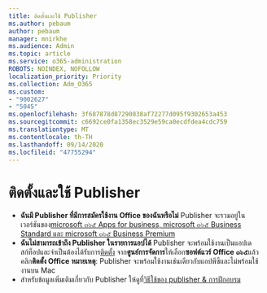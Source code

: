 ```yaml
---
title: ติดตั้งและใช้ Publisher
ms.author: pebaum
author: pebaum
manager: mnirkhe
ms.audience: Admin
ms.topic: article
ms.service: o365-administration
ROBOTS: NOINDEX, NOFOLLOW
localization_priority: Priority
ms.collection: Adm_O365
ms.custom:
- "9002627"
- "5045"
ms.openlocfilehash: 3f687878d87290838af72277d095f9302653a453
ms.sourcegitcommit: c6692ce0fa1358ec3529e59ca0ecdfdea4cdc759
ms.translationtype: MT
ms.contentlocale: th-TH
ms.lasthandoff: 09/14/2020
ms.locfileid: "47755294"
---
```

# <a name="install-and-use-publisher"></a>ติดตั้งและใช้ Publisher

- **ฉันมี Publisher ที่มีการสมัครใช้งาน Office ของฉันหรือไม่** Publisher จะรวมอยู่ในเวอร์ชันของ[microsoft ๓๖๕ Apps for business, microsoft ๓๖๕ Business Standard และ microsoft ๓๖๕ Business Premium](https://products.office.com/compare-all-microsoft-office-products?activetab=tab:primaryr2)
- **ฉันไม่สามารถเข้าถึง Publisher ในรายการแอปได้**  Publisher จะพร้อมใช้งานเป็นแอปเดสก์ท็อปและจำเป็นต้องได้รับการ[ติดตั้ง](https://support.office.com/article/Install-Office-apps-from-Office-365-dcf2d841-dac7-455b-9a77-fc8f7ee92702) จาก**ศูนย์การจัดการ**ให้เลือก**ซอฟต์แวร์ Office ๓๖๕**แล้วคลิก**ติดตั้ง Office** **หมายเหตุ**: Publisher จะพร้อมใช้งานเช่นเดียวกับแอปพีซีและไม่พร้อมใช้งานบน Mac
- สำหรับข้อมูลเพิ่มเติมเกี่ยวกับ Publisher ให้ดูที่[วิธีใช้ของ publisher & การฝึกอบรม](https://support.office.com/publisher)
